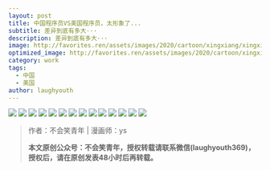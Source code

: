 ```yaml
---
layout: post
title: 中国程序员VS美国程序员，太形象了...
subtitle: 差异到底有多大···
description: 差异到底有多大···
image: http://favorites.ren/assets/images/2020/cartoon/xingxiang/xingxiang00.jpg
optimized_image: http://favorites.ren/assets/images/2020/cartoon/xingxiang/xingxiang00.jpg
category: work
tags:
  - 中国
  - 美国
author: laughyouth
---
```


![](http://favorites.ren/assets/images/2020/cartoon/xingxiang/xingxiang01.jpg)
![](http://favorites.ren/assets/images/2020/cartoon/xingxiang/xingxiang02.jpg)
![](http://favorites.ren/assets/images/2020/cartoon/xingxiang/xingxiang03.jpg)
![](http://favorites.ren/assets/images/2020/cartoon/xingxiang/xingxiang04.jpg)
![](http://favorites.ren/assets/images/2020/cartoon/xingxiang/xingxiang05.jpg)
![](http://favorites.ren/assets/images/2020/cartoon/xingxiang/xingxiang06.jpg)
![](http://favorites.ren/assets/images/2020/cartoon/xingxiang/xingxiang07.jpg)
![](http://favorites.ren/assets/images/2020/cartoon/xingxiang/xingxiang08.jpg)
![](http://favorites.ren/assets/images/2020/cartoon/xingxiang/xingxiang09.jpg)
![](http://favorites.ren/assets/images/2020/cartoon/xingxiang/xingxiang10.jpg)
![](http://favorites.ren/assets/images/2020/cartoon/xingxiang/xingxiang11.jpg)
![](http://favorites.ren/assets/images/2020/cartoon/xingxiang/xingxiang12.jpg)
![](http://favorites.ren/assets/images/2020/cartoon/xingxiang/xingxiang13.jpg)
![](http://favorites.ren/assets/images/2020/cartoon/xingxiang/xingxiang14.jpg)


>作者：不会笑青年 | 漫画师：ys
>
>**本文原创公众号：不会笑青年，授权转载请联系微信(laughyouth369)，授权后，请在原创发表48小时后再转载。**



